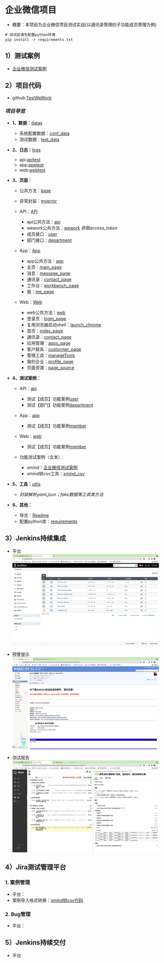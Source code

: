 # 企业微信项目
- 概要：本项目为企业微信项目测试实战(以通讯录管理的子功能成员管理为例)
```shell
# 测试前请先配置python环境
pip install -r requirements.txt
```
## 1）测试案例
- [企业微信测试案例](testcases/功能测试案例/企业微信测试案例.xmind)

## 2）项目代码
- github:[TestWeWork](https://github.com/Lusilucy/TestWeWork)

[comment]: <> (- gitee:[TestWeWork]&#40;&#41;)

### *项目导览*
- **1、数据：**[datas](datas)
  - 系统配置数据：[conf_data](datas/conf_data)
  - 测试数据：[test_data](datas/test_data)
  
- **2、日志：**[logs](logs)
  - api:[apitest](logs/apitest.log)
  - app:[apptest](logs/apptest.log)
  - web:[webtest](logs/webtest.log)

- **3、页面：**
  - 公共方法：[base](pages/base.py)
    
  - 异常封装：[myerror](pages/myerror.py)
    
  - API：[API](pages/API)
    - api公共方法：[api](/pages/API/api.py)
    - wework公共方法：[wework](/pages/API/wework_api.py) *获取access_token*
    - 成员接口：[user](pages/API/user_api.py)
    - 部门接口：[department](pages/API/department_api.py)
    
  - App：[App](pages/API)
    - app公共方法：[app](pages/App/app.py)
    - 主页：[main_page](pages/App/main_page.py)
    - 消息：[message_page](pages/App/message_page)
    - 通讯录：[contact_page](pages/App/contact_page)
    - 工作台：[workbench_page](pages/App/workbench_page)
    - 我：[me_page](pages/App/me_page)
    
  - Web：[Web](pages/Web)
    - web公共方法：[web](pages/Web/web.py)
    - 登录页：[login_page](pages/Web/login_page.py)
    - 复用浏览器启动shell：[launch_chrome](pages/Web/launch_chrome.sh)
    - 首页：[index_page](pages/Web/index_page)
    - 通讯录：[contact_page](pages/Web/contact_page)
    - 应用管理：[apps_page](pages/Web/apps_page)
    - 客户联系：[custormer_page](pages/Web/customer_page)
    - 管理工具：[manageTools](pages/Web/manageTools_page)
    - 我的企业：[profile_page](pages/Web/profile_page)
    - 页面资源：[page_source](pages/Web/page_source)
  
- **4、测试案例：**
  - API：[api](testcases/api)
    - 测试【成员】功能案例[user](testcases/api/test_user_api.py)
    - 测试【部门】功能案例[department](testcases/api/test_department_api.py)
    
  - App：[app](testcases/app)
    - 测试【成员】功能案例[member](testcases/app/test_member_app.py)
    
  - Web：[web](testcases/web)
    - 测试【成员】功能案例[member](testcases/web/test_member_web.py)
  
  - 功能测试案例（文本）：
    - xmind：[企业微信测试案例](testcases/功能测试案例/企业微信测试案例.xmind)
    - xmind转csv工具：[xmind_csv](testcases/功能测试案例/xmind_csv.py)

[comment]: <> (    - csv：)
  
- **5、工具：**[utils](utils/utils.py)
  - *封装解析yaml,json；fake数据等工具类方法*

- **6、其他：**
  - 导览：[Readme](Readme.md)
  - 配置python库：[requirements](requirements.txt)



## 3）Jenkins持续集成
- 平台
  ![img_1.png](images/img_1.png)
  
- 预警提示
  ![img.png](images/img.png)
  
- 测试报告
  ![img_2.png](images/img_2.png)

## 4）Jira测试管理平台
### 1. 案例管理
- 平台：
- 案例导入格式转换：[xmind转csv代码](testcases/功能测试案例/xmind_csv.py)
### 2. Bug管理
- 平台：

## 5）Jenkins持续交付
- 平台

